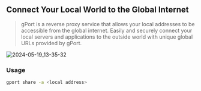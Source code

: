 ## Connect Your Local World to the Global Internet

> gPort is a reverse proxy service that allows your local addresses to be accessible from the global internet. Easily and securely connect your local servers and applications to the outside world with unique global URLs provided by gPort.

![2024-05-19_13-35-32](https://github.com/uzdevid/gport/assets/167644693/c9de491e-f9c6-4960-9ac5-22f7f373f1f5)

### Usage
```bash
gport share -a <local address>
```
